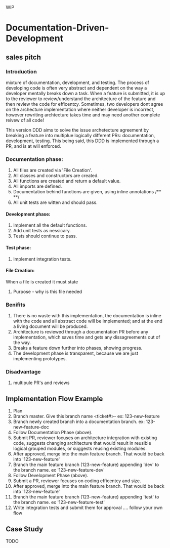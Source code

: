 WIP

# Documentation-Driven-Development

## sales pitch
### Introduction
mixture of documentation, development, and testing. The process of developing code is often very abstract 
and dependent on the way a developer mentally breaks down a task. When a feature is submitted, it is up to the reviewer to
review/understand the architecture of the feature and then review the code for efficentcy. Sometimes, two developers dont agree 
on the archecture implementation where neither developer is incorrect, however rewriting archtecture takes time and may 
need another complete reivew of all code! 

This version DDD aims to solve the issue archetecture agreement by breaking a feature into multiplue logically different PRs: 
documentation, development, testing. This being said, this DDD is implemented through a PR, and is at will enforced.

### Documentation phase:
1) All files are created via 'File Creation'.
2) All classes and constructors are created.
3) All functions are created and return a default value.
4) All imports are defined.
5) Documentation behind functions are given, using inline annotations /** **/
6) All unit tests are witten and should pass.

#### Development phase:
1) Implement all the default functions.
2) Add unit tests as nessicary.
3) Tests should continue to pass.

#### Test phase:
1) Implement integration tests.

#### File Creation:
When a file is created it must state
1) Purpose - why is this file needed

### Benifits
1) There is no waste with this implementation, the documentation is inline with the code and all abstract code will be implemented; 
and at the end a living document will be produced.
2) Architecture is reviewed through a documentation PR before any implementation, which saves time and gets any dissagreements out of the way.
3) Breaks a feature down further into phases, showing progress.
4) The development phase is transparent, because we are just implementing prototypes.

### Disadvantage
1) multipule PR's and reviews

## Implementation Flow Example
1) Plan
2) Branch master. Give this branch name <ticket#>-<ticket name> ex: 123-new-feature
3) Branch newly created branch into a documentation branch. ex: 123-new-feature-doc
4) Follow Documentation Phase (above).
5) Submit PR, reviewer focuses on architecture integration with existing code,
suggests changing architecture that would result in reusible logical grouped modules, or 
suggests reusing existing modules.
6) After approved, merge into the main feature branch. That would be back into '123-new-feature'
7) Branch the main feature branch (123-new-feature) appending 'dev' to the branch name. ex '123-new-feature-dev'
8) Follow Development Phase (above).
9) Submit a PR, reviewer focuses on coding efficentcy and size.
10) After approved, merge into the main feature branch. That would be back into '123-new-feature'
11) Branch the main feature branch (123-new-feature) appending 'test' to the branch name. ex '123-new-feature-test' 
12) Write integration tests and submit them for approval
.... follow your own flow

## Case Study
TODO
